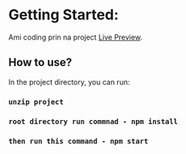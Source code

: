 # Getting Started:

Ami coding prin na project [Live Preview](https://demo.bodhidhara.com).

## How to use?

In the project directory, you can run:

### `unzip project`

### `root directory run commnad - npm install`

### `then run this command - npm start`
